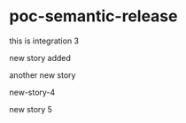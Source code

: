 # poc-semantic-release

this is integration 3

new story added


another new story

new-story-4

new story 5
